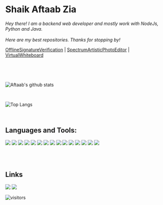# Shaik Aftaab Zia



<p>
  <em>
    Hey there! I am a backend web developer and mostly work with NodeJs, Python and Java. <br>
    <br>
    Here are my best repositories. Thanks for stopping by!
   </em>


[OfflineSignatureVerification](https://github.com/Aftaab99/OfflineSignatureVerification) | 
[SpectrumArtisticPhotoEditor](https://github.com/Aftaab99/SpectrumArtisticPhotoEditor) | 
[VirtualWhiteboard](https://github.com/Aftaab99/VirtualWhiteboard) 





  <br>
    
    

</p>


<br>


![Aftaab's github stats](https://github-readme-stats.vercel.app/api?username=Aftaab99&count_private=true&show_icons=true&theme=radical&include_all_commits=true)

<br>

![Top Langs](https://github-readme-stats.vercel.app/api/top-langs/?username=Aftaab99&theme=radical)

<br>

## Languages and Tools:

<img src="https://img.shields.io/badge/javascript%20-%23323330.svg?&style=for-the-badge&logo=javascript&logoColor=%23F7DF1E"/>    <img src="https://img.shields.io/badge/python%20-%2314354C.svg?&style=for-the-badge&logo=python&logoColor=white"/>   <img src="https://img.shields.io/badge/java-%23ED8B00.svg?&style=for-the-badge&logo=java&logoColor=white"/>   <img src="https://img.shields.io/badge/react%20-%2320232a.svg?&style=for-the-badge&logo=react&logoColor=%2361DAFB"/>   <img src="https://img.shields.io/badge/node.js%20-%2343853D.svg?&style=for-the-badge&logo=node.js&logoColor=white"/>   <img src="https://img.shields.io/badge/flask%20-%23000.svg?&style=for-the-badge&logo=flask&logoColor=white"/>   <img src="https://img.shields.io/badge/bootstrap%20-%23563D7C.svg?&style=for-the-badge&logo=bootstrap&logoColor=white"/>   <img src="https://img.shields.io/badge/html5%20-%23E34F26.svg?&style=for-the-badge&logo=html5&logoColor=white"/>   <img src="https://img.shields.io/badge/css3%20-%231572B6.svg?&style=for-the-badge&logo=css3&logoColor=white"/>   <img src ="https://img.shields.io/badge/postgres-%23316192.svg?&style=for-the-badge&logo=postgresql&logoColor=white"/>   <img src="https://img.shields.io/badge/TensorFlow%20-%23FF6F00.svg?&style=for-the-badge&logo=TensorFlow&logoColor=white" />   <img src="https://img.shields.io/badge/PyTorch%20-%23EE4C2C.svg?&style=for-the-badge&logo=PyTorch&logoColor=white" />   <img src="https://img.shields.io/badge/firebase%20-%23039BE5.svg?&style=for-the-badge&logo=firebase"/>   <img src="https://img.shields.io/badge/Google%20Cloud%20-%234285F4.svg?&style=for-the-badge&logo=google-cloud&logoColor=white"/>   <img src="https://img.shields.io/badge/heroku%20-%23430098.svg?&style=for-the-badge&logo=heroku&logoColor=white"/>

<br>
<br>

## Links

[<img src="https://img.shields.io/badge/linkedin%20-%230077B5.svg?&style=for-the-badge&logo=linkedin&logoColor=white"/>](https://www.linkedin.com/in/aftaab99/)
[<img src="https://img.shields.io/badge/-Hackerrank-2EC866?style=for-the-badge&logo=HackerRank&logoColor=white"/>](https://www.hackerrank.com/Aftaab99)


![visitors](https://visitor-badge.laobi.icu/badge?page_id=Aftaab99)



